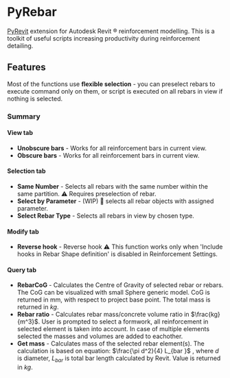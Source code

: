 # PyRebar
[PyRevit](https://github.com/pyrevitlabs/pyRevit/tree/master) extension for Autodesk Revit :registered: reinforcement modelling. 
This is a toolkit of useful scripts increasing productivity during reinforcement detailing.

## Features
Most of the functions use **flexible selection** - you can preselect rebars to execute command only on them, or script is executed on all rebars in view if nothing is selected.

### Summary
#### View tab
- **Unobscure bars** - Works for all reinforcement bars in current view.
- **Obscure bars**  - Works for all reinforcement bars in current view.

#### Selection tab
- **Same Number** - Selects all rebars with the same number within the same partition. :warning: Requires preselection of rebar.
- **Select by Parameter** - (WIP) :construction: selects all rebar objects with assigned parameter.
- **Select Rebar Type** - Selects all rebars in view by chosen type.

#### Modify tab
- **Reverse hook** - Reverse hook :warning: This function works only when 'Include hooks in Rebar Shape definition' is disabled in Reinforcement Settings.

#### Query tab
- **RebarCoG** - Calculates the Centre of Gravity of selected rebar or rebars. The CoG can be visualized with small Sphere generic model. CoG is returned in mm, with respect to project base point. The total mass is returned in $kg$.
- **Rebar ratio** - Calculates rebar mass/concrete volume ratio in $\frac{kg}{m^3}$. User is prompted to select a formwork, all reinforcement in selected element is taken into account. In case of multiple elements selected the masses and volumes are added to eachother.
- **Get mass** - Calculates mass of the selected rebar element(s). The calculation is based on equation: $\frac{\pi d^2}{4} L_{bar }$ , where $d$ is diameter, $L_{bar}$ is total bar length calculated by Revit. Value is returned in $kg$.



